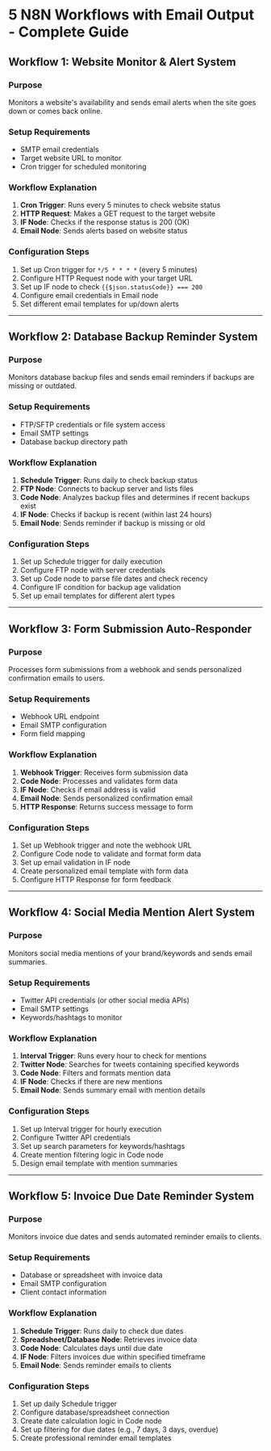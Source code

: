 # 5 N8N Workflows with Email Output - Complete Guide

## Workflow 1: Website Monitor & Alert System

### Purpose
Monitors a website's availability and sends email alerts when the site goes down or comes back online.

### Setup Requirements
- SMTP email credentials
- Target website URL to monitor
- Cron trigger for scheduled monitoring

### Workflow Explanation
1. **Cron Trigger**: Runs every 5 minutes to check website status
2. **HTTP Request**: Makes a GET request to the target website
3. **IF Node**: Checks if the response status is 200 (OK)
4. **Email Node**: Sends alerts based on website status

### Configuration Steps
1. Set up Cron trigger for `*/5 * * * *` (every 5 minutes)
2. Configure HTTP Request node with your target URL
3. Set up IF node to check `{{$json.statusCode}} === 200`
4. Configure email credentials in Email node
5. Set different email templates for up/down alerts

---

## Workflow 2: Database Backup Reminder System

### Purpose
Monitors database backup files and sends email reminders if backups are missing or outdated.

### Setup Requirements
- FTP/SFTP credentials or file system access
- Email SMTP settings
- Database backup directory path

### Workflow Explanation
1. **Schedule Trigger**: Runs daily to check backup status
2. **FTP Node**: Connects to backup server and lists files
3. **Code Node**: Analyzes backup files and determines if recent backups exist
4. **IF Node**: Checks if backup is recent (within last 24 hours)
5. **Email Node**: Sends reminder if backup is missing or old

### Configuration Steps
1. Set up Schedule trigger for daily execution
2. Configure FTP node with server credentials
3. Set up Code node to parse file dates and check recency
4. Configure IF condition for backup age validation
5. Set up email templates for different alert types

---

## Workflow 3: Form Submission Auto-Responder

### Purpose
Processes form submissions from a webhook and sends personalized confirmation emails to users.

### Setup Requirements
- Webhook URL endpoint
- Email SMTP configuration
- Form field mapping

### Workflow Explanation
1. **Webhook Trigger**: Receives form submission data
2. **Code Node**: Processes and validates form data
3. **IF Node**: Checks if email address is valid
4. **Email Node**: Sends personalized confirmation email
5. **HTTP Response**: Returns success message to form

### Configuration Steps
1. Set up Webhook trigger and note the webhook URL
2. Configure Code node to validate and format form data
3. Set up email validation in IF node
4. Create personalized email template with form data
5. Configure HTTP Response for form feedback

---

## Workflow 4: Social Media Mention Alert System

### Purpose
Monitors social media mentions of your brand/keywords and sends email summaries.

### Setup Requirements
- Twitter API credentials (or other social media APIs)
- Email SMTP settings
- Keywords/hashtags to monitor

### Workflow Explanation
1. **Interval Trigger**: Runs every hour to check for mentions
2. **Twitter Node**: Searches for tweets containing specified keywords
3. **Code Node**: Filters and formats mention data
4. **IF Node**: Checks if there are new mentions
5. **Email Node**: Sends summary email with mention details

### Configuration Steps
1. Set up Interval trigger for hourly execution
2. Configure Twitter API credentials
3. Set up search parameters for keywords/hashtags
4. Create mention filtering logic in Code node
5. Design email template with mention summaries

---

## Workflow 5: Invoice Due Date Reminder System

### Purpose
Monitors invoice due dates and sends automated reminder emails to clients.

### Setup Requirements
- Database or spreadsheet with invoice data
- Email SMTP configuration
- Client contact information

### Workflow Explanation
1. **Schedule Trigger**: Runs daily to check due dates
2. **Spreadsheet/Database Node**: Retrieves invoice data
3. **Code Node**: Calculates days until due date
4. **IF Node**: Filters invoices due within specified timeframe
5. **Email Node**: Sends reminder emails to clients

### Configuration Steps
1. Set up daily Schedule trigger
2. Configure database/spreadsheet connection
3. Create date calculation logic in Code node
4. Set up filtering for due dates (e.g., 7 days, 3 days, overdue)
5. Create professional reminder email templates